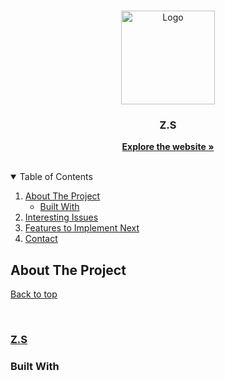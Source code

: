 <br />
<p align="center">
  <a href="https://zandes.herokuapp.com/">
    <img src="https://logos-world.net/wp-content/uploads/2021/02/Asana-Symbol.png" alt="Logo" width="150" height="150">
  </a> 

  <h3 align="center">Z.S</h3> 

  <p align="center">
    <a href="https://zandes.herokuapp.com/" target="_blank"><strong>Explore the website »</strong></a>
    <br />
    <br />
  </p>
</p>



<!-- TABLE OF CONTENTS -->
<details open="open">
  <summary id="table-of-contents">Table of Contents</summary>
  <ol>
    <li>
      <a href="#about-the-project">About The Project</a>
      <ul>
        <li><a href="#built-with">Built With</a></li>
      </ul>
    </li>
    <!-- <li><a href="#usage">Usage</a></li> -->
    <li>
      <a href="#interesting-issues">Interesting Issues</a>
    </li>
    <li>
      <a href="#features-to-implement-next">Features to Implement Next</a>
    <li><a href="#contact">Contact</a></li>
    </li>
  </ol>
</details>



<!-- ABOUT THE PROJECT -->
## About The Project 
[Back to top](#table-of-contents)

<br>
 
### [Z.S](https://zandes.herokuapp.com/)

### Built With 


